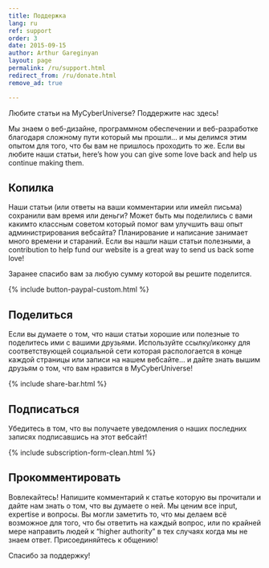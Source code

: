 ```yaml
---
title: Поддержка
lang: ru
ref: support
order: 3
date: 2015-09-15
author: Arthur Gareginyan
layout: page
permalink: /ru/support.html
redirect_from: /ru/donate.html
remove_ad: true

---
```


Любите статьи на MyCyberUniverse? Поддержите нас здесь!

Мы знаем о веб-дизайне, программном обеспечении и веб-разработке благодаря сложному пути который мы прошли… и мы делимся этим опытом для того, что бы вам не пришлось проходить то же. Если вы любите наши статьи, here’s how you can give some love back and help us continue making them.


## Копилка

Наши статьи (или ответы на ваши комментарии или имейл письма) сохранили вам время или деньги?  Может быть мы поделились с вами какимто классным советом который помог вам улучшить ваш опыт администрирования вебсайта? Планирование и написание занимает много времени и стараний. Если вы нашли наши статьи полезными, a contribution to help fund our website is a great way to send us back some love!

Заранее спасибо вам за любую сумму которой вы решите поделится.

{% include button-paypal-custom.html %}


## Поделиться

Если вы думаете о том, что наши статьи хорошие или полезные то поделитесь ими с вашими друзьями. Используйте ссылку/иконку для соответствующей социальной сети которая распологается в конце каждой страницы или записи на нашем вебсайте… и дайте знать вышим друзьям о том, что вам нравится в MyCyberUniverse!

{% include share-bar.html %}
<br>


## Подписаться

Убедитесь в том, что вы получаете уведомления о наших последних записях подписавшись на этот вебсайт!

{% include subscription-form-clean.html %}
&nbsp;


## Прокомментировать

Вовлекайтесь!  Напишите комментарий к статье которую вы прочитали и дайте нам знать о том, что вы думаете о ней. Мы ценим все input, expertise и вопросы. Вы могли заметить то, что мы делаем всё возможное для того, что бы ответить на каждый вопрос, или по крайней мере направить людей к “higher authority” в тех случаях когда мы не знаем ответ. Присоединяйтесь к общению!


Спасибо за поддержку!
